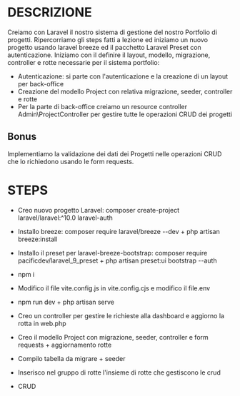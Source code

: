 # DESCRIZIONE
Creiamo con Laravel il nostro sistema di gestione del nostro Portfolio di progetti.
Ripercorriamo gli steps fatti a lezione ed iniziamo un nuovo progetto usando laravel breeze ed il pacchetto Laravel Preset con autenticazione.
Iniziamo con il definire il layout, modello, migrazione, controller e rotte necessarie per il sistema portfolio:
- Autenticazione: si parte con l'autenticazione e la creazione di un layout per back-office
- Creazione del modello Project con relativa migrazione, seeder, controller e rotte
- Per la parte di back-office creiamo un resource controller Admin\ProjectController per gestire tutte le operazioni CRUD dei progetti
## Bonus
Implementiamo la validazione dei dati dei Progetti nelle operazioni CRUD che lo richiedono usando le form requests.


# STEPS
- Creo nuovo progetto Laravel: composer create-project laravel/laravel:^10.0 laravel-auth
- Installo breeze: composer require laravel/breeze --dev + php artisan breeze:install
- Installo il preset per laravel-breeze-bootstrap: composer require pacificdev/laravel_9_preset + php artisan preset:ui bootstrap --auth
- npm i
- Modifico il file vite.config.js in vite.config.cjs e modifico il file.env
- npm run dev + php artisan serve

- Creo un controller per gestire le richieste alla dashboard e aggiorno la rotta in web.php

- Creo il modello Project con migrazione, seeder, controller e form requests + aggiornamento rotte
- Compilo tabella da migrare + seeder
- Inserisco nel gruppo di rotte l'insieme di rotte che gestiscono le crud
- CRUD